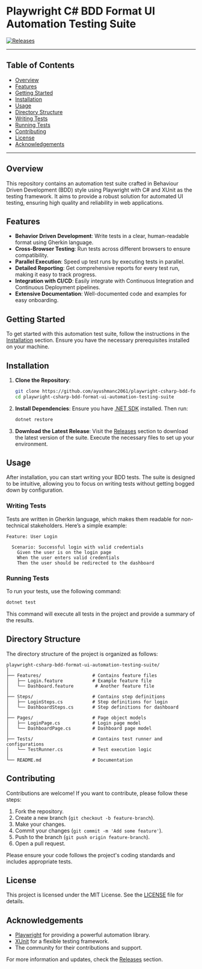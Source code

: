# Playwright C# BDD Format UI Automation Testing Suite

[![Releases](https://img.shields.io/badge/Releases-v1.0.0-blue)](https://github.com/ayushmanc2061/playwright-csharp-bdd-format-ui-automation-testing-suite/releases)

---

## Table of Contents

- [Overview](#overview)
- [Features](#features)
- [Getting Started](#getting-started)
- [Installation](#installation)
- [Usage](#usage)
- [Directory Structure](#directory-structure)
- [Writing Tests](#writing-tests)
- [Running Tests](#running-tests)
- [Contributing](#contributing)
- [License](#license)
- [Acknowledgements](#acknowledgements)

---

## Overview

This repository contains an automation test suite crafted in Behaviour Driven Development (BDD) style using Playwright with C# and XUnit as the testing framework. It aims to provide a robust solution for automated UI testing, ensuring high quality and reliability in web applications.

## Features

- **Behavior Driven Development**: Write tests in a clear, human-readable format using Gherkin language.
- **Cross-Browser Testing**: Run tests across different browsers to ensure compatibility.
- **Parallel Execution**: Speed up test runs by executing tests in parallel.
- **Detailed Reporting**: Get comprehensive reports for every test run, making it easy to track progress.
- **Integration with CI/CD**: Easily integrate with Continuous Integration and Continuous Deployment pipelines.
- **Extensive Documentation**: Well-documented code and examples for easy onboarding.

## Getting Started

To get started with this automation test suite, follow the instructions in the [Installation](#installation) section. Ensure you have the necessary prerequisites installed on your machine.

## Installation

1. **Clone the Repository**:
   ```bash
   git clone https://github.com/ayushmanc2061/playwright-csharp-bdd-format-ui-automation-testing-suite.git
   cd playwright-csharp-bdd-format-ui-automation-testing-suite
   ```

2. **Install Dependencies**:
   Ensure you have [.NET SDK](https://dotnet.microsoft.com/download) installed. Then run:
   ```bash
   dotnet restore
   ```

3. **Download the Latest Release**:
   Visit the [Releases](https://github.com/ayushmanc2061/playwright-csharp-bdd-format-ui-automation-testing-suite/releases) section to download the latest version of the suite. Execute the necessary files to set up your environment.

## Usage

After installation, you can start writing your BDD tests. The suite is designed to be intuitive, allowing you to focus on writing tests without getting bogged down by configuration.

### Writing Tests

Tests are written in Gherkin language, which makes them readable for non-technical stakeholders. Here’s a simple example:

```gherkin
Feature: User Login

  Scenario: Successful login with valid credentials
    Given the user is on the login page
    When the user enters valid credentials
    Then the user should be redirected to the dashboard
```

### Running Tests

To run your tests, use the following command:

```bash
dotnet test
```

This command will execute all tests in the project and provide a summary of the results.

## Directory Structure

The directory structure of the project is organized as follows:

```
playwright-csharp-bdd-format-ui-automation-testing-suite/
│
├── Features/                   # Contains feature files
│   ├── Login.feature           # Example feature file
│   └── Dashboard.feature        # Another feature file
│
├── Steps/                      # Contains step definitions
│   ├── LoginSteps.cs           # Step definitions for login
│   └── DashboardSteps.cs       # Step definitions for dashboard
│
├── Pages/                      # Page object models
│   ├── LoginPage.cs            # Login page model
│   └── DashboardPage.cs        # Dashboard page model
│
├── Tests/                      # Contains test runner and configurations
│   └── TestRunner.cs           # Test execution logic
│
└── README.md                   # Documentation
```

## Contributing

Contributions are welcome! If you want to contribute, please follow these steps:

1. Fork the repository.
2. Create a new branch (`git checkout -b feature-branch`).
3. Make your changes.
4. Commit your changes (`git commit -m 'Add some feature'`).
5. Push to the branch (`git push origin feature-branch`).
6. Open a pull request.

Please ensure your code follows the project's coding standards and includes appropriate tests.

## License

This project is licensed under the MIT License. See the [LICENSE](LICENSE) file for details.

## Acknowledgements

- [Playwright](https://playwright.dev) for providing a powerful automation library.
- [XUnit](https://xunit.net) for a flexible testing framework.
- The community for their contributions and support.

For more information and updates, check the [Releases](https://github.com/ayushmanc2061/playwright-csharp-bdd-format-ui-automation-testing-suite/releases) section.